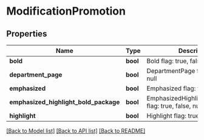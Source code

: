 # ModificationPromotion

## Properties
Name | Type | Description | Notes
------------ | ------------- | ------------- | -------------
**bold** | **bool** | Bold flag: true, false, null | [optional] 
**department_page** | **bool** | DepartmentPage flag: true, false, null | [optional] 
**emphasized** | **bool** | Emphasized flag: true, false, null | [optional] 
**emphasized_highlight_bold_package** | **bool** | EmphasizedHighlightBoldPackage flag: true, false, null | [optional] 
**highlight** | **bool** | Highlight flag: true, false, null | [optional] 

[[Back to Model list]](../../README.md#documentation-for-models) [[Back to API list]](../../README.md#documentation-for-api-endpoints) [[Back to README]](../../README.md)

